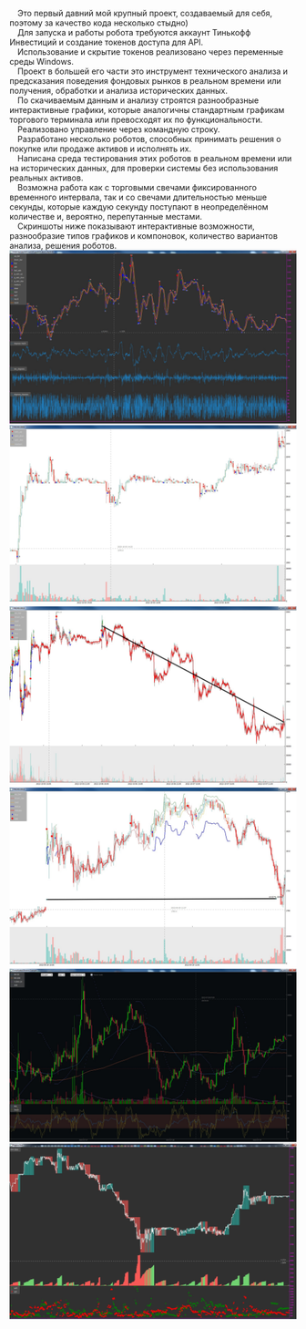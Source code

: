 &emsp;Это первый давний мой крупный проект, создаваемый для себя, поэтому за качество кода несколько стыдно)<br />
&emsp;Для запуска и работы робота требуются аккаунт Тинькофф Инвестиций и создание токенов доступа для API.<br />
&emsp;Использование и скрытие токенов реализовано через переменные среды Windows.<br />
&emsp;Проект в большей его части это инструмент технического анализа и предсказания поведения фондовых рынков в реальном времени
или получения, обработки и анализа исторических данных.<br />
&emsp;По скачиваемым данным и анализу строятся разнообразные интерактивные графики, которые аналогичны стандартным графикам
торгового терминала или превосходят их по функциональности.<br />
&emsp;Реализовано управление через командную строку.<br />
&emsp;Разработано несколько роботов, способных принимать решения о покупке или продаже активов и исполнять их.<br />
&emsp;Написана среда тестирования этих роботов в реальном времени или на исторических данных, для проверки системы без использования реальных активов.<br />
&emsp;Возможна работа как с торговыми свечами фиксированного временного интервала, так и со свечами длительностью меньше секунды,
которые каждую секунду поступают в неопределённом количестве и, вероятно, перепутанные местами.<br />
&emsp;Скриншоты ниже показывают интерактивные возможности, разнообразие типов графиков и компоновок, количество вариантов анализа, решения роботов.
![img.png](img.png)
![img_1.png](img_1.png)
![img_2.png](img_2.png)
![img_3.png](img_3.png)
![img_4.png](img_4.png)
![img_5.png](img_5.png)
